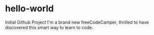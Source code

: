 # hello-world
Initial Github Project
I'm a brand new freeCodeCamper, thrilled to have discovered this smart way to learn to code.
